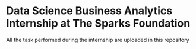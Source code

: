 # Data Science Business Analytics Internship at The Sparks Foundation
All the task performed during the internship are uploaded in this repository
